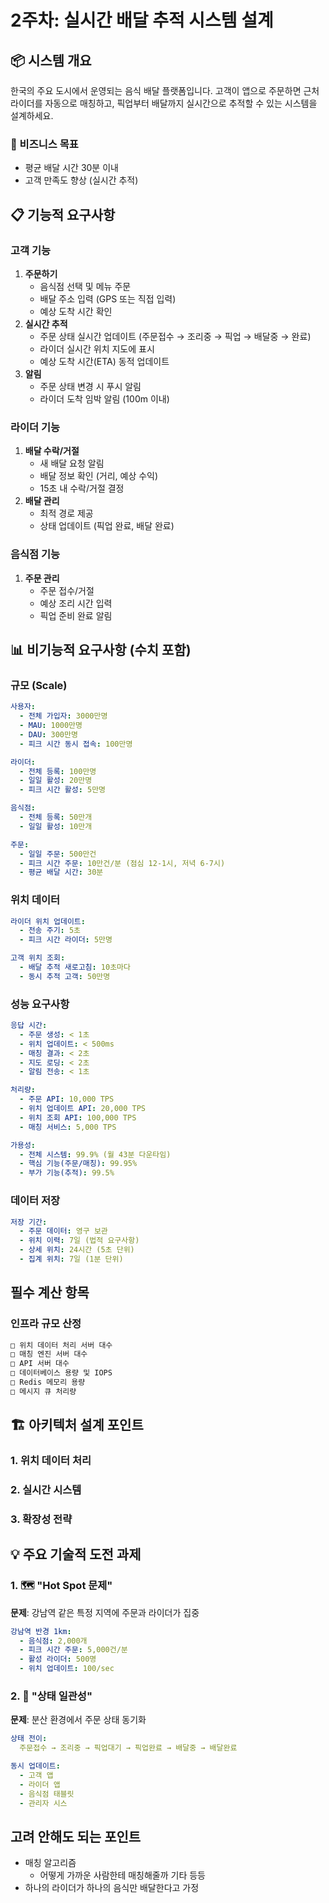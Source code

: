 # 2주차: 실시간 배달 추적 시스템 설계

## 📦 시스템 개요

한국의 주요 도시에서 운영되는 음식 배달 플랫폼입니다. 고객이 앱으로 주문하면 근처 라이더를 자동으로 매칭하고, 픽업부터 배달까지 실시간으로 추적할 수 있는 시스템을 설계하세요.

### 🎯 비즈니스 목표

- 평균 배달 시간 30분 이내
- 고객 만족도 향상 (실시간 추적)

## 📋 기능적 요구사항

### 고객 기능

1. **주문하기**
    - 음식점 선택 및 메뉴 주문
    - 배달 주소 입력 (GPS 또는 직접 입력)
    - 예상 도착 시간 확인
2. **실시간 추적**
    - 주문 상태 실시간 업데이트 (주문접수 → 조리중 → 픽업 → 배달중 → 완료)
    - 라이더 실시간 위치 지도에 표시
    - 예상 도착 시간(ETA) 동적 업데이트
3. **알림**
    - 주문 상태 변경 시 푸시 알림
    - 라이더 도착 임박 알림 (100m 이내)

### 라이더 기능

1. **배달 수락/거절**
    - 새 배달 요청 알림
    - 배달 정보 확인 (거리, 예상 수익)
    - 15초 내 수락/거절 결정
2. **배달 관리**
    - 최적 경로 제공
    - 상태 업데이트 (픽업 완료, 배달 완료)

### 음식점 기능

1. **주문 관리**
    - 주문 접수/거절
    - 예상 조리 시간 입력
    - 픽업 준비 완료 알림

## 📊 비기능적 요구사항 (수치 포함)

### 규모 (Scale)

```yaml
사용자:
  - 전체 가입자: 3000만명
  - MAU: 1000만명
  - DAU: 300만명
  - 피크 시간 동시 접속: 100만명

라이더:
  - 전체 등록: 100만명
  - 일일 활성: 20만명
  - 피크 시간 활성: 5만명

음식점:
  - 전체 등록: 50만개
  - 일일 활성: 10만개

주문:
  - 일일 주문: 500만건
  - 피크 시간 주문: 10만건/분 (점심 12-1시, 저녁 6-7시)
  - 평균 배달 시간: 30분
```

### 위치 데이터

```yaml
라이더 위치 업데이트:
  - 전송 주기: 5초
  - 피크 시간 라이더: 5만명

고객 위치 조회:
  - 배달 추적 새로고침: 10초마다
  - 동시 추적 고객: 50만명

```

### 성능 요구사항

```yaml
응답 시간:
  - 주문 생성: < 1초
  - 위치 업데이트: < 500ms
  - 매칭 결과: < 2초
  - 지도 로딩: < 2초
  - 알림 전송: < 1초

처리량:
  - 주문 API: 10,000 TPS
  - 위치 업데이트 API: 20,000 TPS
  - 위치 조회 API: 100,000 TPS
  - 매칭 서비스: 5,000 TPS

가용성:
  - 전체 시스템: 99.9% (월 43분 다운타임)
  - 핵심 기능(주문/매칭): 99.95%
  - 부가 기능(추적): 99.5%

```

### 데이터 저장

```yaml
저장 기간:
  - 주문 데이터: 영구 보관
  - 위치 이력: 7일 (법적 요구사항)
  - 상세 위치: 24시간 (5초 단위)
  - 집계 위치: 7일 (1분 단위)

```

## 필수 계산 항목

### 인프라 규모 산정

```markdown
□ 위치 데이터 처리 서버 대수
□ 매칭 엔진 서버 대수
□ API 서버 대수
□ 데이터베이스 용량 및 IOPS
□ Redis 메모리 용량
□ 메시지 큐 처리량

```

## 🏗 아키텍처 설계 포인트

### 1. 위치 데이터 처리

### 2. 실시간 시스템

### 3. 확장성 전략

## 💡 주요 기술적 도전 과제

### 1. 🗺 "Hot Spot 문제"

**문제**: 강남역 같은 특정 지역에 주문과 라이더가 집중

```yaml
강남역 반경 1km:
  - 음식점: 2,000개
  - 피크 시간 주문: 5,000건/분
  - 활성 라이더: 500명
  - 위치 업데이트: 100/sec
```

### 2. 🔄 "상태 일관성"

**문제**: 분산 환경에서 주문 상태 동기화

```yaml
상태 전이:
  주문접수 → 조리중 → 픽업대기 → 픽업완료 → 배달중 → 배달완료

동시 업데이트:
  - 고객 앱
  - 라이더 앱
  - 음식점 태블릿
  - 관리자 시스
```

## 고려 안해도 되는 포인트

- 매칭 알고리즘
    - 어떻게 가까운 사람한테 매칭해줄까 기타 등등
- 하나의 라이더가 하나의 음식만 배달한다고 가정
